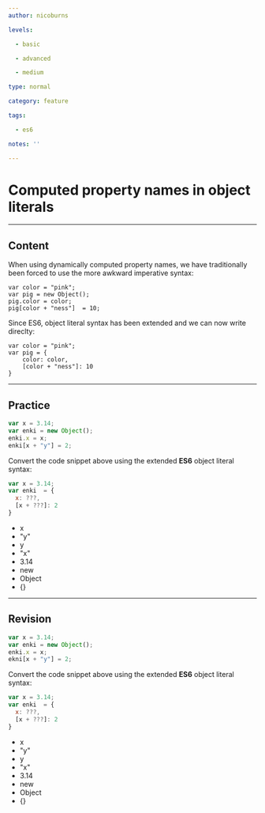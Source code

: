 ```yaml
---
author: nicoburns

levels:

  - basic

  - advanced

  - medium

type: normal

category: feature

tags:

  - es6

notes: ''

---
```

# Computed property names in object literals

---
## Content

When using dynamically computed property names, we have traditionally been forced to use the more awkward imperative syntax:

```
var color = "pink";
var pig = new Object();
pig.color = color;
pig[color + "ness"]  = 10;
```
Since ES6, object literal syntax has been extended and we can now write direclty:

```
var color = "pink";
var pig = {
    color: color,
    [color + "ness"]: 10
}
```

---
## Practice

```javascript
var x = 3.14;
var enki = new Object();
enki.x = x;
enki[x + "y"] = 2;
```
Convert the code snippet above using the extended **ES6** object literal syntax:
```javascript
var x = 3.14;
var enki  = {
  x: ???,
  [x + ???]: 2
}
```

* x
* "y"
* y
* "x"
* 3.14
* new
* Object
* {}

---
## Revision

```javascript
var x = 3.14;
var enki = new Object();
enki.x = x;
ekni[x + "y"] = 2;
```
Convert the code snippet above using the extended **ES6** object literal syntax:
```javascript
var x = 3.14;
var enki  = {
  x: ???,
  [x + ???]: 2
}
```

* x
* "y"
* y
* "x"
* 3.14
* new
* Object
* {}
 
